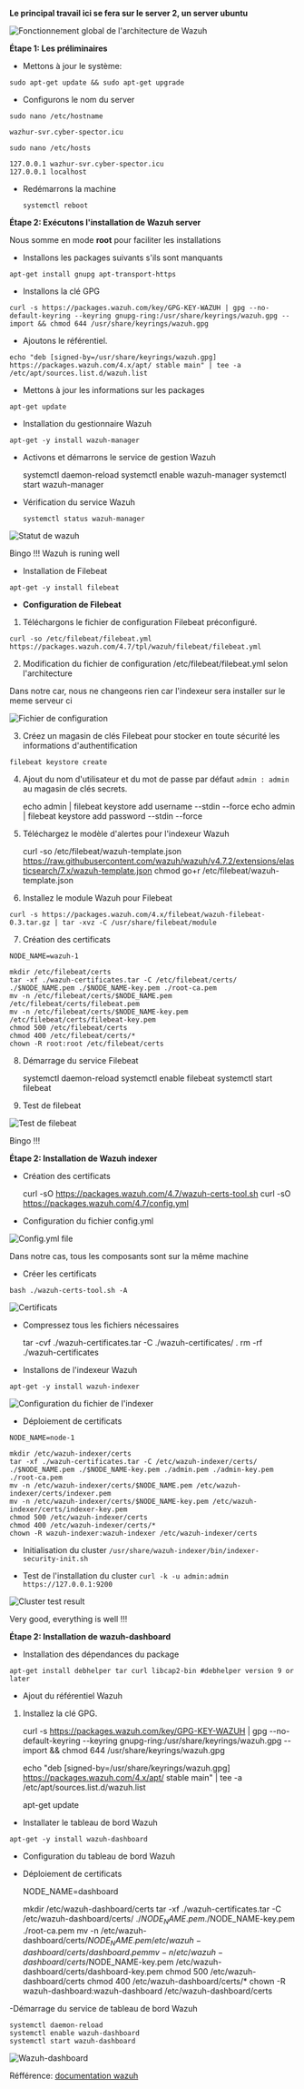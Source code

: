 **Le principal travail ici se fera sur le server 2, un server ubuntu**


![Fonctionnement global de l'architecture de Wazuh](image-6.png)


**Étape 1: Les préliminaires**

- Mettons à jour le système:

`sudo apt-get update && sudo apt-get upgrade`

- Configurons le nom du server

`sudo nano /etc/hostname`
     
    wazhur-svr.cyber-spector.icu

`sudo nano /etc/hosts`

    127.0.0.1 wazhur-svr.cyber-spector.icu
    127.0.0.1 localhost

- Redémarrons la machine

    `systemctl reboot`

**Étape 2: Exécutons l'installation de Wazuh server** 

Nous somme en mode **root** pour faciliter les installations

- Installons les packages suivants s'ils sont manquants

`apt-get install gnupg apt-transport-https`

- Installons la clé GPG

`curl -s https://packages.wazuh.com/key/GPG-KEY-WAZUH | gpg --no-default-keyring --keyring gnupg-ring:/usr/share/keyrings/wazuh.gpg --import && chmod 644 /usr/share/keyrings/wazuh.gpg`

- Ajoutons le référentiel.

`echo "deb [signed-by=/usr/share/keyrings/wazuh.gpg] https://packages.wazuh.com/4.x/apt/ stable main" | tee -a /etc/apt/sources.list.d/wazuh.list`

- Mettons à jour les informations sur les packages

`apt-get update`

- Installation du gestionnaire Wazuh

`apt-get -y install wazuh-manager`

- Activons et démarrons le service de gestion Wazuh

    systemctl daemon-reload
    systemctl enable wazuh-manager
    systemctl start wazuh-manager

- Vérification du service Wazuh

    `systemctl status wazuh-manager`

![Statut de wazuh](image-4.png)

Bingo !!! Wazuh is runing well

- Installation de Filebeat

`apt-get -y install filebeat`

-  **Configuration de Filebeat**

1. Téléchargons le fichier de configuration Filebeat préconfiguré.

`curl -so /etc/filebeat/filebeat.yml https://packages.wazuh.com/4.7/tpl/wazuh/filebeat/filebeat.yml`

2. Modification du fichier de configuration /etc/filebeat/filebeat.yml selon l'architecture

Dans notre car, nous ne changeons rien car l'indexeur sera installer sur le meme serveur ci

![Fichier de configuration](image-5.png)

 3. Créez un magasin de clés Filebeat pour stocker en toute sécurité les informations d'authentification

`filebeat keystore create`

4. Ajout du nom d'utilisateur et du mot de passe par défaut `admin : admin` au magasin de clés secrets.

    echo admin | filebeat keystore add username --stdin --force
    echo admin | filebeat keystore add password --stdin --force

5. Téléchargez le modèle d'alertes pour l'indexeur Wazuh

    curl -so /etc/filebeat/wazuh-template.json https://raw.githubusercontent.com/wazuh/wazuh/v4.7.2/extensions/elasticsearch/7.x/wazuh-template.json
    chmod go+r /etc/filebeat/wazuh-template.json
    
6. Installez le module Wazuh pour Filebeat

`curl -s https://packages.wazuh.com/4.x/filebeat/wazuh-filebeat-0.3.tar.gz | tar -xvz -C /usr/share/filebeat/module`

7. Création des certificats

`NODE_NAME=wazuh-1`

    mkdir /etc/filebeat/certs
    tar -xf ./wazuh-certificates.tar -C /etc/filebeat/certs/ ./$NODE_NAME.pem ./$NODE_NAME-key.pem ./root-ca.pem
    mv -n /etc/filebeat/certs/$NODE_NAME.pem /etc/filebeat/certs/filebeat.pem
    mv -n /etc/filebeat/certs/$NODE_NAME-key.pem /etc/filebeat/certs/filebeat-key.pem
    chmod 500 /etc/filebeat/certs
    chmod 400 /etc/filebeat/certs/*
    chown -R root:root /etc/filebeat/certs

8. Démarrage du service Filebeat

    systemctl daemon-reload
    systemctl enable filebeat
    systemctl start filebeat

9. Test de filebeat

![Test de filebeat](image-10.png)

Bingo !!! 


**Étape 2: Installation de Wazuh indexer**

- Création des certificats

    curl -sO https://packages.wazuh.com/4.7/wazuh-certs-tool.sh
    curl -sO https://packages.wazuh.com/4.7/config.yml

- Configuration du fichier config.yml

![Config.yml file](image-5.png)

Dans notre cas, tous les composants sont sur la même machine

- Créer les certificats

`bash ./wazuh-certs-tool.sh -A`

![Certificats](image-7.png)

- Compressez tous les fichiers nécessaires

    tar -cvf ./wazuh-certificates.tar -C ./wazuh-certificates/ .
    rm -rf ./wazuh-certificates

- Installons de l'indexeur Wazuh

`apt-get -y install wazuh-indexer`

![Configuration du fichier de l'indexer](image-8.png)

- Déploiement de certificats

`NODE_NAME=node-1`

    mkdir /etc/wazuh-indexer/certs
    tar -xf ./wazuh-certificates.tar -C /etc/wazuh-indexer/certs/ ./$NODE_NAME.pem ./$NODE_NAME-key.pem ./admin.pem ./admin-key.pem ./root-ca.pem
    mv -n /etc/wazuh-indexer/certs/$NODE_NAME.pem /etc/wazuh-indexer/certs/indexer.pem
    mv -n /etc/wazuh-indexer/certs/$NODE_NAME-key.pem /etc/wazuh-indexer/certs/indexer-key.pem
    chmod 500 /etc/wazuh-indexer/certs
    chmod 400 /etc/wazuh-indexer/certs/*
    chown -R wazuh-indexer:wazuh-indexer /etc/wazuh-indexer/certs

- Initialisation du cluster
`/usr/share/wazuh-indexer/bin/indexer-security-init.sh`

- Test de l'installation du cluster
`curl -k -u admin:admin https://127.0.0.1:9200`

![Cluster test result](image-9.png)

Very good, everything is well !!! 


**Étape 2: Installation de wazuh-dashboard**

- Installation des dépendances du package
 
 `apt-get install debhelper tar curl libcap2-bin #debhelper version 9 or later`

- Ajout du référentiel Wazuh

 1. Installez la clé GPG.

    curl -s https://packages.wazuh.com/key/GPG-KEY-WAZUH | gpg --no-default-keyring --keyring gnupg-ring:/usr/share/keyrings/wazuh.gpg --import && chmod 644 /usr/share/keyrings/wazuh.gpg

    echo "deb [signed-by=/usr/share/keyrings/wazuh.gpg] https://packages.wazuh.com/4.x/apt/ stable main" | tee -a /etc/apt/sources.list.d/wazuh.list
    
    apt-get update

- Installater le tableau de bord Wazuh

`apt-get -y install wazuh-dashboard`

- Configuration du tableau de bord Wazuh

- Déploiement de certificats

    NODE_NAME=dashboard

    mkdir /etc/wazuh-dashboard/certs
    tar -xf ./wazuh-certificates.tar -C /etc/wazuh-dashboard/certs/ ./$NODE_NAME.pem ./$NODE_NAME-key.pem ./root-ca.pem
    mv -n /etc/wazuh-dashboard/certs/$NODE_NAME.pem /etc/wazuh-dashboard/certs/dashboard.pem
    mv -n /etc/wazuh-dashboard/certs/$NODE_NAME-key.pem /etc/wazuh-dashboard/certs/dashboard-key.pem
    chmod 500 /etc/wazuh-dashboard/certs
    chmod 400 /etc/wazuh-dashboard/certs/*
    chown -R wazuh-dashboard:wazuh-dashboard /etc/wazuh-dashboard/certs


-Démarrage du service de tableau de bord Wazuh

    systemctl daemon-reload
    systemctl enable wazuh-dashboard
    systemctl start wazuh-dashboard

![Wazuh-dashboard](image-11.png)


Réfférence: [documentation wazuh](https://documentation.wazuh.com/current/installation-guide/wazuh-server/step-by-step.html)



